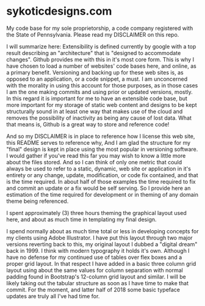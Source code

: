 # sykoticdesigns.com
My code base for my sole proprietorship, a code company registered with the State of Pennsylvania. Please read my DISCLAIMER on this repo. 



I will summarize here: Extensibility is defined currently by google with a top result describing an "architecture" that is "designed to accommodate changes". Github provides me with this in it's most core form. This is why I have chosen to load a number of websites' code bases here, and online, as a primary benefit. Versioning and backing up for these web sites is, as opposed to an application, or a code snippet, a must. I am unconcerned with the morality in using this account for those purposes, as in those cases I am the  one making commits and using prior or updated versions, mostly. In this regard it is important for me to have an extensible code base, but more important for my storage of static web content and designs to be kept structurally sound in at least one way that makes use of the cloud and removes the possibility of inactivity as being any cause of lost data. What that means is, Github is a great way to store and reference code! 



And so my DISCLAIMER is in place to reference how I license this web site, this README serves to reference why, And I am glad the structure for my "final" design is kept in place using the most popular in versioning software. I would gather if you've read this far you may wish to know a little more about the files stored. And so I can think of only one metric that could always be used to refer to a static, dynamic, web site or application in it's entirety or any change, update, modification, or code fix contained, and that is the time required. In about half of those examples the time required to fix and commit an update or a fix would be self serving. So I provide here an estimation of the time required for development or in theming of any domain theme being referenced.


I spent approximately (3) three hours theming the graphical layout used here, and about as much time in templating my final design. 


I spend normally about as much time total or less in developing concepts for my clients using Adobe Illustrator. I have put this layout through two major versions reverting back to this, my original layout I dubbed a "digital dream" back in 1999. I think with modern typography it holds it's own. Although I have no defense for my continued use of tables over flex boxes and a proper grid layout. In that respect I have added in a basic three column grid layout using about the same values for column separation with normal padding found in Bootstrap's 12-column grid layout and similar. I will be likely taking out the tabular structure as soon as I have time to make that commit. For the moment, and latter half of 2018 some basic typeface updates are truly all I've had time for.
